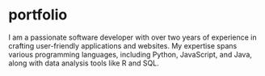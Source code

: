 # portfolio
I am a passionate software developer with over two years of experience in crafting user-friendly applications and websites. My expertise spans various programming languages, including Python, JavaScript, and Java, along with data analysis tools like R and SQL.
